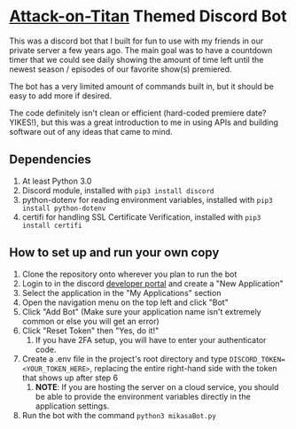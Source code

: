 # [Attack-on-Titan](https://myanimelist.net/anime/16498/Shingeki_no_Kyojin) Themed Discord Bot

This was a discord bot that I built for fun to use with my friends in our private server a few years ago.
The main goal was to have a countdown timer that we could see daily showing the amount of time 
left until the newest season / episodes of our favorite show(s) premiered.

The bot has a very limited amount of commands built in, but it should be easy to add more if desired.

The code definitely isn't clean or efficient (hard-coded premiere date? YIKES!), but this was a great introduction to me in using APIs and building software
out of any ideas that came to mind.

## Dependencies
1. At least Python 3.0
2. Discord module, installed with `pip3 install discord`
3. python-dotenv for reading environment variables, installed with `pip3 install python-dotenv`
4. certifi for handling SSL Certificate Verification, installed with `pip3 install certifi`

## How to set up and run your own copy
1. Clone the repository onto wherever you plan to run the bot
2. Login to in the discord [developer portal](https://discord.com/developers/applications) and create a "New Application"
3. Select the application in the "My Applications" section
4. Open the navigation menu on the top left and click "Bot"
5. Click "Add Bot" (Make sure your application name isn't extremely common or else you will get an error)
6. Click "Reset Token" then "Yes, do it!"
   1. If you have 2FA setup, you will have to enter your authenticator code.
7. Create a .env file in the project's root directory and type `DISCORD_TOKEN=<YOUR_TOKEN_HERE>`, 
   replacing the entire right-hand side with the token that shows up after step 6
   1. **NOTE**: If you are hosting the server on a cloud service, you should be able to provide the environment variables directly in the application
   settings.
8. Run the bot with the command `python3 mikasaBot.py`
